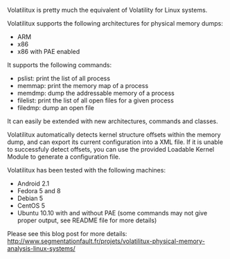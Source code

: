 Volatilitux is pretty much the equivalent of Volatility for Linux systems.

Volatilitux supports the following architectures for physical memory dumps:
  * ARM
  * x86
  * x86 with PAE enabled

It supports the following commands:
  * pslist: print the list of all process
  * memmap: print the memory map of a process
  * memdmp: dump the addressable memory of a process
  * filelist: print the list of all open files for a given process
  * filedmp: dump an open file

It can easily be extended with new architectures, commands and classes.

Volatilitux automatically detects kernel structure offsets within the memory dump, and can export its current configuration into a XML file.
If it is unable to successfuly detect offsets, you can use the provided Loadable Kernel Module to generate a configuration file.

Volatilitux has been tested with the following machines:
  * Android 2.1
  * Fedora 5 and 8
  * Debian 5
  * CentOS 5
  * Ubuntu 10.10 with and without PAE (some commands may not give proper output, see README file for more details)

Please see this blog post for more details: http://www.segmentationfault.fr/projets/volatilitux-physical-memory-analysis-linux-systems/